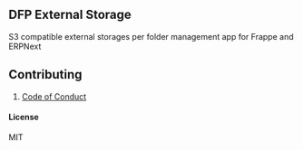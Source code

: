 ## DFP External Storage

S3 compatible external storages per folder management app for Frappe and ERPNext

## Contributing

1. [Code of Conduct](CODE_OF_CONDUCT.md)

#### License

MIT